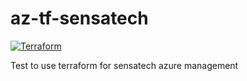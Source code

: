 # az-tf-sensatech
[![Terraform](https://github.com/Tommi-Sensa/az-tf-sensatech/actions/workflows/azure-functions-app-container.yml/badge.svg?branch=main)](https://github.com/Tommi-Sensa/az-tf-sensatech/actions/workflows/azure-functions-app-container.yml)


Test to use terraform for sensatech azure management
